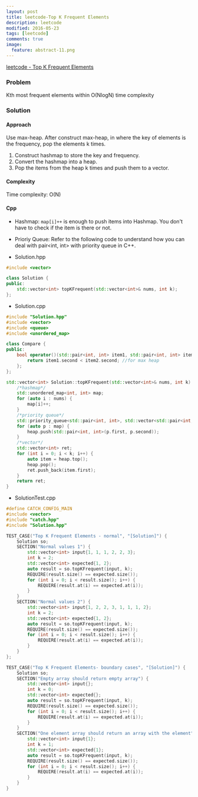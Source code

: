 ```yaml
---
layout: post
title: leetcode-Top K Frequent Elements
description: leetcode
modified: 2016-05-23
tags: [leetcode]
comments: true
image:
  feature: abstract-11.png
---
```

[leetcode - Top K Frequent Elements](https://leetcode.com/problems/top-k-frequent-elements/)

### Problem

Kth most frequent elements within O(NlogN) time complexity

### Solution 

#### Approach

Use max-heap. After construct max-heap, in where the key of elements is the frequency, pop the elements k times. 

1. Construct hashmap to store the key and frequency.
2. Convert the hashmap into a heap. 
3. Pop the items from the heap k times and push them to a vector.

#### Complexity

Time complexity: O(N)

#### Cpp

- Hashmap: `map[i]++` is enough to push items into Hashmap. You don't have to check if the item is there or not.  
- Prioriy Queue: Refer to the following code to understand how you can deal with pair<int, int> with priority queue in C++.

- Solution.hpp

```cpp
#include <vector>

class Solution {
public:
    std::vector<int> topKFrequent(std::vector<int>& nums, int k);
};

```

- Solution.cpp

```cpp
#include "Solution.hpp"
#include <vector>
#include <queue>
#include <unordered_map>

class Compare {
public:
	bool operator()(std::pair<int, int> item1, std::pair<int, int> item2) {
		return item1.second < item2.second; //for max heap
	};
};

std::vector<int> Solution::topKFrequent(std::vector<int>& nums, int k) {
	/*hashmap*/
	std::unordered_map<int, int> map;
	for (auto i : nums) {
		map[i]++;
	}
	/*priority queue*/
	std::priority_queue<std::pair<int, int>, std::vector<std::pair<int, int> >, Compare> heap;
	for (auto p : map) {
		heap.push(std::pair<int, int>(p.first, p.second));
	}
	/*vector*/
	std::vector<int> ret;
	for (int i = 0; i < k; i++) {
		auto item = heap.top();
		heap.pop();
		ret.push_back(item.first);
	}
	return ret;
}

```

- SolutionTest.cpp

```cpp
#define CATCH_CONFIG_MAIN
#include <vector>
#include "catch.hpp"
#include "Solution.hpp"

TEST_CASE("Top K Frequent Elements - normal", "[Solution]") {
    Solution so;
    SECTION("Normal values 1") {
        std::vector<int> input{1, 1, 1, 2, 2, 3};
        int k = 2;
        std::vector<int> expected{1, 2};
        auto result = so.topKFrequent(input, k);
        REQUIRE(result.size() == expected.size());
        for (int i = 0; i < result.size(); i++) {
            REQUIRE(result.at(i) == expected.at(i));
        }
    }
    SECTION("Normal values 2") {
        std::vector<int> input{1, 2, 2, 3, 1, 1, 1, 2};
        int k = 2;
        std::vector<int> expected{1, 2};
        auto result = so.topKFrequent(input, k);
        REQUIRE(result.size() == expected.size());
        for (int i = 0; i < result.size(); i++) {
            REQUIRE(result.at(i) == expected.at(i));
        }
    }
};

TEST_CASE("Top K Frequent Elements- boundary cases", "[Solution]") {
    Solution so;
    SECTION("Empty array should return empty array") {
        std::vector<int> input{};
        int k = 0;
        std::vector<int> expected{};
        auto result = so.topKFrequent(input, k);
        REQUIRE(result.size() == expected.size());
        for (int i = 0; i < result.size(); i++) {
            REQUIRE(result.at(i) == expected.at(i));
        }
    }
    SECTION("One element array should return an array with the element") {
        std::vector<int> input{1};
        int k = 1;
        std::vector<int> expected{1};
        auto result = so.topKFrequent(input, k);
        REQUIRE(result.size() == expected.size());
        for (int i = 0; i < result.size(); i++) {
            REQUIRE(result.at(i) == expected.at(i));
        }
    }
}

```
